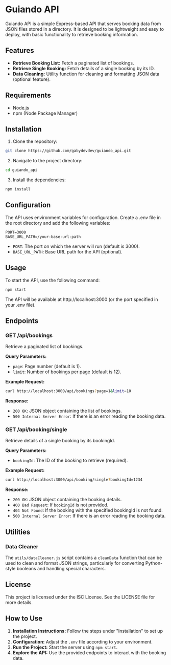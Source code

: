 # Guiando API

Guiando API is a simple Express-based API that serves booking data from JSON files stored in a directory. It is designed to be lightweight and easy to deploy, with basic functionality to retrieve booking information.

## Features

-   **Retrieve Booking List:** Fetch a paginated list of bookings.
-   **Retrieve Single Booking:** Fetch details of a single booking by its ID.
-   **Data Cleaning:** Utility function for cleaning and formatting JSON data (optional feature).

## Requirements

-   Node.js
-   npm (Node Package Manager)

## Installation

1. Clone the repository:

```bash
git clone https://github.com/gabydevdev/guiando_api.git
```

2. Navigate to the project directory:

```bash
cd guiando_api
```

3. Install the dependencies:

```bash
npm install
```

## Configuration

The API uses environment variables for configuration. Create a .env file in the root directory and add the following variables:

```plaintext
PORT=3000
BASE_URL_PATH=/your-base-url-path
```

-   `PORT`: The port on which the server will run (default is 3000).
-   `BASE_URL_PATH`: Base URL path for the API (optional).

## Usage

To start the API, use the following command:

```bash
npm start
```

The API will be available at http://localhost:3000 (or the port specified in your .env file).

## Endpoints

### GET /api/bookings

Retrieve a paginated list of bookings.

**Query Parameters:**

-   `page`: Page number (default is 1).
-   `limit`: Number of bookings per page (default is 12).

**Example Request:**

```bash
curl http://localhost:3000/api/bookings?page=1&limit=10
```

**Response:**

-   `200 OK`: JSON object containing the list of bookings.
-   `500 Internal Server Error`: If there is an error reading the booking data.

### GET /api/booking/single

Retrieve details of a single booking by its bookingId.

**Query Parameters:**

-   `bookingId`: The ID of the booking to retrieve (required).

**Example Request:**

```bash
curl http://localhost:3000/api/booking/single?bookingId=1234
```

**Response:**

-   `200 OK`: JSON object containing the booking details.
-   `400 Bad Request`: If `bookingId` is not provided.
-   `404 Not Found`: If the booking with the specified bookingId is not found.
-   `500 Internal Server Error`: If there is an error reading the booking data.

## Utilities

### Data Cleaner

The `utils/dataCleaner.js` script contains a `cleanData` function that can be used to clean and format JSON strings, particularly for converting Python-style booleans and handling special characters.

## License

This project is licensed under the ISC License. See the LICENSE file for more details.

## How to Use

1. **Installation Instructions:** Follow the steps under "Installation" to set up the project.
2. **Configuration:** Adjust the `.env` file according to your environment.
3. **Run the Project:** Start the server using `npm start`.
4. **Explore the API:** Use the provided endpoints to interact with the booking data.
